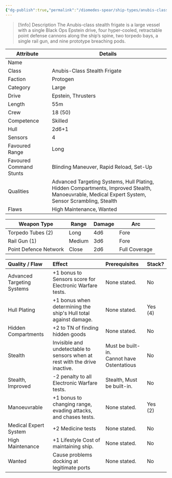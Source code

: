 ```yaml
---
{"dg-publish":true,"permalink":"/diomedes-spear/ship-types/anubis-class-stealth-frigate/"}
---
```


> [!info] Description
> The Anubis-class stealth frigate is a large vessel with a single Black Ops Epstein drive, four hyper-cooled, retractable point defense cannons along the ship’s spine, two torpedo bays, a single rail gun, and nine prototype breaching pods.

| Attribute               | Details                                                                                                                                          |
| ----------------------- | ------------------------------------------------------------------------------------------------------------------------------------------------ |
| Name                    |                                                                                                                                                  |
| Class                   | Anubis-Class Stealth Frigate                                                                                                                     |
| Faction                 | Protogen                                                                                                                                         |
| Category                | Large                                                                                                                                            |
| Drive                   | Epstein, Thrusters                                                                                                                               |
| Length                  | 55m                                                                                                                                              |
| Crew                    | 18 (50)                                                                                                                                          |
| Competence              | Skilled                                                                                                                                          |
| Hull                    | 2d6+1                                                                                                                                            |
| Sensors                 | 4                                                                                                                                                |
| Favoured Range          | Long                                                                                                                                             |
| Favoured Command Stunts | Blinding Maneuver, Rapid Reload, Set-Up                                                                                                          |
| Qualities               | Advanced Targeting Systems, Hull Plating, Hidden Compartments, Improved Stealth, Manoeuvrable, Medical Expert System, Sensor Scrambling, Stealth |
| Flaws                   | High Maintenance, Wanted                                                                                                                         |

| Weapon Type           | Range  | Damage | Arc           |
| --------------------- | ------ | ------ | ------------- |
| Torpedo Tubes (2)     | Long   | 4d6    | Fore          |
| Rail Gun (1)          | Medium | 3d6    | Fore          |
| Point Defence Network | Close  | 2d6    | Full Coverage |

| Quality / Flaw             | Effect                                                                      | Prerequisites                                 | Stack?  |
| :------------------------- | :-------------------------------------------------------------------------- | :-------------------------------------------- | :------ |
| Advanced Targeting Systems | +1 bonus to Sensors score for Electronic Warfare tests.                     | None stated.                                  | No      |
| Hull Plating               | +1 bonus when determining the ship's Hull total against damage.             | None stated.                                  | Yes (4) |
| Hidden Compartments        | +2 to TN of finding hidden goods                                            | None stated.                                  | No      |
| Stealth                    | Invisible and undetectable to sensors when at rest with the drive inactive. | Must be built-in.<br>Cannot have Ostentatious | No      |
| Stealth, Improved          | -2 penalty to all Electronic Warfare tests.                                 | Stealth, Must be built-in.                    | No      |
| Manoeuvrable               | +1 bonus to changing range, evading attacks, and chases tests.              | None stated.                                  | Yes (2) |
| Medical Expert System      | +2 Medicine tests                                                           | None stated.                                  | No      |
| High Maintenance           | +1 Lifestyle Cost of maintaining ship.                                      | None stated.                                  | No      |
| Wanted                     | Cause problems docking at legitimate ports                                  | None stated.                                  | No      |
